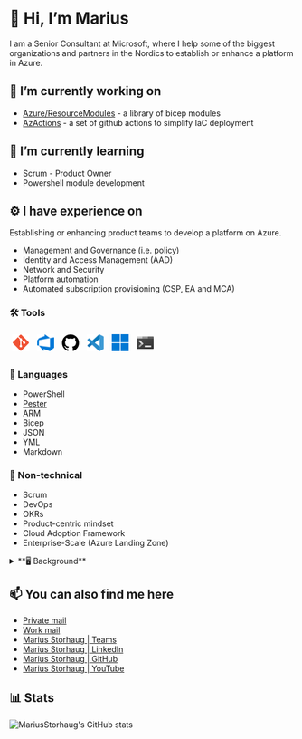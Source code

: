 # 👋 Hi, I’m Marius

I am a Senior Consultant at Microsoft, where I help some of the biggest organizations and partners in the Nordics
to establish or enhance a platform in Azure.

## 🔭 I’m currently working on

- [Azure/ResourceModules](https://github.com/Azure/ResourceModules) - a library of bicep modules
- [AzActions](https://github.com/AzActions) - a set of github actions to simplify IaC deployment

## 🌱 I’m currently learning

- Scrum - Product Owner
- Powershell module development

## ⚙️ I have experience on

Establishing or enhancing product teams to develop a platform on Azure.
- Management and Governance (i.e. policy)
- Identity and Access Management (AAD)
- Network and Security
- Platform automation
- Automated subscription provisioning (CSP, EA and MCA)

### 🛠️ Tools
<div>
    <img src="icons/Git.svg" alt="Git" style="padding:5px" width=30>
    <img src="icons/Azure_DevOps.svg" alt="Azure DevOps" style="padding:5px" width=30>
    <img src="icons/GitHub.svg" alt="GitHub" style="padding:5px" width=30>
    <img src="icons/Visual_Studio_Code.svg" alt="Visual Studio Code" style="padding:5px" width=30>
    <img src="icons/Windows.svg" alt="Windows" style="padding:5px" width=30>
    <img src="icons/Windows_Terminal.svg" alt="Windows Terminal" style="padding:5px" width=30>
</div>

### 📝 Languages

- PowerShell
- [Pester](https://pester.dev/docs/quick-start)
- ARM
- Bicep
- JSON
- YML
- Markdown

### 📃 Non-technical

- Scrum
- DevOps
- OKRs
- Product-centric mindset
- Cloud Adoption Framework
- Enterprise-Scale (Azure Landing Zone)

<details>
  <summary>**🖥️ Background**</summary>

- Legacy Windows Server and Client infra and management
  - Hyper-V + System Center (Private Cloud)
  - Windows Client and Server OS
  - Windows Server AD
  - ConfigMgr 2012 + Co-mgmt
- Networking
- Office 365, Cloud/Hybrid Identity

</details>

## 📫 You can also find me here

- [Private mail](marstor@hotmail.com)
- [Work mail](marius.storhaug@microsoft.com)
- [Marius Storhaug | Teams](https://teams.microsoft.com/l/chat/0/0?users=marius.storhaug@microsoft.com)
- [Marius Storhaug | LinkedIn](https://www.linkedin.com/in/marius-storhaug/)
- [Marius Storhaug | GitHub](https://www.github.com/MariusStorhaug)
- [Marius Storhaug | YouTube](https://www.youtube.com/channel/UCj86ZSyH8tKgYcNPv8RZEuw)

## **📊 Stats**

![MariusStorhaug's GitHub stats](https://github-readme-stats.vercel.app/api?username=MariusStorhaug&count_private=true&show_icons=true&theme=chartreuse-dark)
